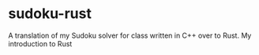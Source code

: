 # sudoku-rust
A translation of my Sudoku solver for class written in C++ over to Rust. My introduction to Rust
